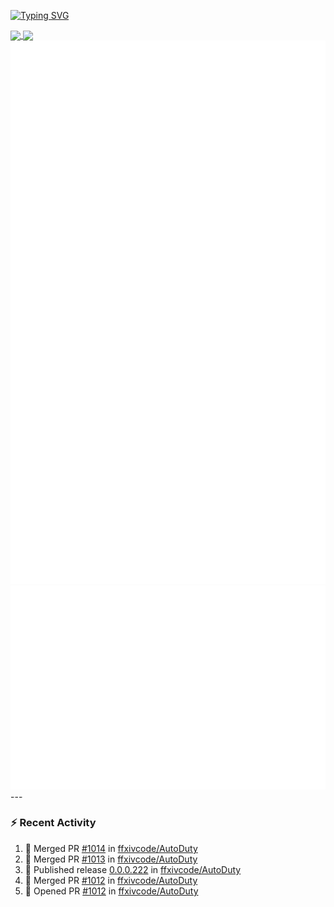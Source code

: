 [![Typing SVG](https://readme-typing-svg.demolab.com?font=Fira+Code&duration=1000&pause=1000&multiline=true&repeat=false&width=435&lines=Simon+Latusek+%7C+Gameplay+Engineer)](https://git.io/typing-svg)

<a href="https://github.com/anuraghazra/github-readme-stats">
  <img height=200 align="center" src="https://github-readme-stats.vercel.app/api?username=erdelf&theme=radical" />
</a>
<a href="https://github.com/anuraghazra/convoychat">
  <img height=200 align="center" src="https://streak-stats.demolab.com?user=erdelf&theme=radical&mode=weekly" />
</a>

<picture>
  <img src="/github-metrics.svg" alt="Metrics">
</picture>

<picture>
  <img src="/github-metrics-achievements.svg" alt="Achievements">
</picture>
---

### :zap: Recent Activity
<!--START_SECTION:activity-->
1. 🎉 Merged PR [#1014](https://github.com/ffxivcode/AutoDuty/pull/1014) in [ffxivcode/AutoDuty](https://github.com/ffxivcode/AutoDuty)
2. 🎉 Merged PR [#1013](https://github.com/ffxivcode/AutoDuty/pull/1013) in [ffxivcode/AutoDuty](https://github.com/ffxivcode/AutoDuty)
3. 🚀 Published release [0.0.0.222](https://github.com/ffxivcode/AutoDuty/releases/tag/0.0.0.222) in [ffxivcode/AutoDuty](https://github.com/ffxivcode/AutoDuty)
4. 🎉 Merged PR [#1012](https://github.com/ffxivcode/AutoDuty/pull/1012) in [ffxivcode/AutoDuty](https://github.com/ffxivcode/AutoDuty)
5. 💪 Opened PR [#1012](https://github.com/ffxivcode/AutoDuty/pull/1012) in [ffxivcode/AutoDuty](https://github.com/ffxivcode/AutoDuty)
<!--END_SECTION:activity-->

<!--
**erdelf/erdelf** is a ✨ _special_ ✨ repository because its `README.md` (this file) appears on your GitHub profile.

Here are some ideas to get you started:

- 🔭 I’m currently working on ...
- 🌱 I’m currently learning ...
- 👯 I’m looking to collaborate on ...
- 🤔 I’m looking for help with ...
- 💬 Ask me about ...
- 📫 How to reach me: ...
- 😄 Pronouns: ...
- ⚡ Fun fact: ...
-->
